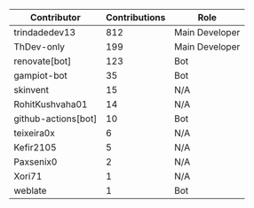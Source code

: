 | Contributor | Contributions | Role |
| ------------ | -------------- | ---- |
| trindadedev13 | 812 | Main Developer |
| ThDev-only | 199 | Main Developer |
| renovate[bot] | 123 | Bot |
| gampiot-bot | 35 | Bot |
| skinvent | 15 | N/A |
| RohitKushvaha01 | 14 | N/A |
| github-actions[bot] | 10 | Bot |
| teixeira0x | 6 | N/A |
| Kefir2105 | 5 | N/A |
| Paxsenix0 | 2 | N/A |
| Xori71 | 1 | N/A |
| weblate | 1 | Bot |
